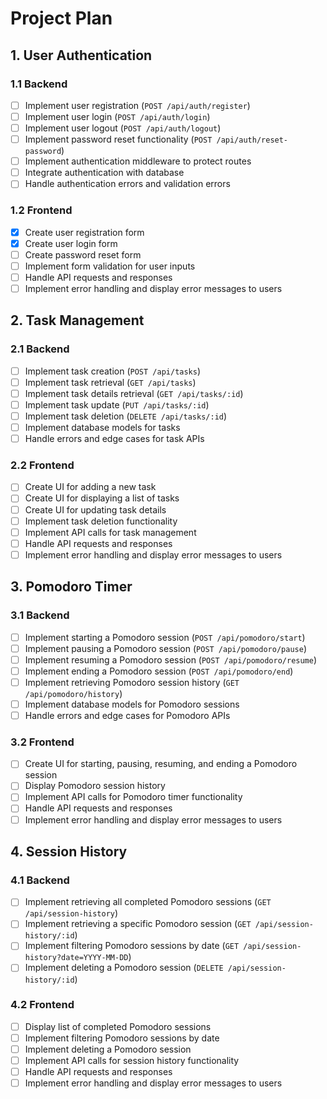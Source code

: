 # Project Plan

## 1. User Authentication

### 1.1 Backend

- [ ] Implement user registration (`POST /api/auth/register`)
- [ ] Implement user login (`POST /api/auth/login`)
- [ ] Implement user logout (`POST /api/auth/logout`)
- [ ] Implement password reset functionality (`POST /api/auth/reset-password`)
- [ ] Implement authentication middleware to protect routes
- [ ] Integrate authentication with database
- [ ] Handle authentication errors and validation errors

### 1.2 Frontend

- [x] Create user registration form
- [x] Create user login form
- [ ] Create password reset form
- [ ] Implement form validation for user inputs
- [ ] Handle API requests and responses
- [ ] Implement error handling and display error messages to users

## 2. Task Management

### 2.1 Backend

- [ ] Implement task creation (`POST /api/tasks`)
- [ ] Implement task retrieval (`GET /api/tasks`)
- [ ] Implement task details retrieval (`GET /api/tasks/:id`)
- [ ] Implement task update (`PUT /api/tasks/:id`)
- [ ] Implement task deletion (`DELETE /api/tasks/:id`)
- [ ] Implement database models for tasks
- [ ] Handle errors and edge cases for task APIs

### 2.2 Frontend

- [ ] Create UI for adding a new task
- [ ] Create UI for displaying a list of tasks
- [ ] Create UI for updating task details
- [ ] Implement task deletion functionality
- [ ] Implement API calls for task management
- [ ] Handle API requests and responses
- [ ] Implement error handling and display error messages to users

## 3. Pomodoro Timer

### 3.1 Backend

- [ ] Implement starting a Pomodoro session (`POST /api/pomodoro/start`)
- [ ] Implement pausing a Pomodoro session (`POST /api/pomodoro/pause`)
- [ ] Implement resuming a Pomodoro session (`POST /api/pomodoro/resume`)
- [ ] Implement ending a Pomodoro session (`POST /api/pomodoro/end`)
- [ ] Implement retrieving Pomodoro session history (`GET /api/pomodoro/history`)
- [ ] Implement database models for Pomodoro sessions
- [ ] Handle errors and edge cases for Pomodoro APIs

### 3.2 Frontend

- [ ] Create UI for starting, pausing, resuming, and ending a Pomodoro session
- [ ] Display Pomodoro session history
- [ ] Implement API calls for Pomodoro timer functionality
- [ ] Handle API requests and responses
- [ ] Implement error handling and display error messages to users

## 4. Session History

### 4.1 Backend

- [ ] Implement retrieving all completed Pomodoro sessions (`GET /api/session-history`)
- [ ] Implement retrieving a specific Pomodoro session (`GET /api/session-history/:id`)
- [ ] Implement filtering Pomodoro sessions by date (`GET /api/session-history?date=YYYY-MM-DD`)
- [ ] Implement deleting a Pomodoro session (`DELETE /api/session-history/:id`)

### 4.2 Frontend

- [ ] Display list of completed Pomodoro sessions
- [ ] Implement filtering Pomodoro sessions by date
- [ ] Implement deleting a Pomodoro session
- [ ] Implement API calls for session history functionality
- [ ] Handle API requests and responses
- [ ] Implement error handling and display error messages to users
